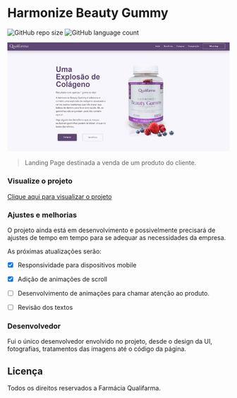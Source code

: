 # Harmonize Beauty Gummy

![GitHub repo size](https://img.shields.io/github/repo-size/paulo-fs/beautyGummy-landingPage?style=for-the-badge)
![GitHub language count](https://img.shields.io/github/languages/count/paulo-fs/beautyGummy-landingPage?style=for-the-badge)

![Imagem de apresentação da landingpage Harmonize Beauty Gummy](https://github.com/paulo-fs/beautyGummy-landingPage/blob/main/capa-readme.jpg)

> Landing Page destinada a venda de um produto do cliente.


### Visualize o projeto

<!-- [Clique aqui para visualizar o projeto](https://paulo-fs.github.io/beautyGummy-landingPage/). -->
<a href="https://paulo-fs.github.io/beautyGummy-landingPage/" target="_blank">Clique aqui para visualizar o projeto</a>


### Ajustes e melhorias

O projeto ainda está em desenvolvimento e possivelmente precisará de ajustes de tempo em tempo para se adequar as necessidades da empresa.

As próximas atualizações serão:
- [x] Responsividade para dispositivos mobile
- [x] Adição de animações de scroll
- [ ] Desenvolvimento de animações para chamar atenção ao produto.
- [ ] Revisão dos textos


### Desenvolvedor

Fui o único desenvolvedor envolvido no projeto, desde o design da UI, fotografias, tratamentos das imagens até o código da página.


## Licença
Todos os direitos reservados a Farmácia Qualifarma.